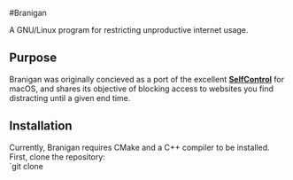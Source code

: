 #Branigan

A GNU/Linux program for restricting unproductive internet usage.

## Purpose

Branigan was originally concieved as a port of the excellent [**SelfControl**](https://selfcontrolapp.com/) for macOS, and shares its objective of blocking access to websites you find distracting until a given end time.

## Installation

Currently, Branigan requires CMake and a C++ compiler to be installed.  
First, clone the repository:  
`git clone 

<!-- Branigan has a command line interface only. This was done deliberately, as the average GNU/Linux user tends to be more confident with using a terminal. -->
